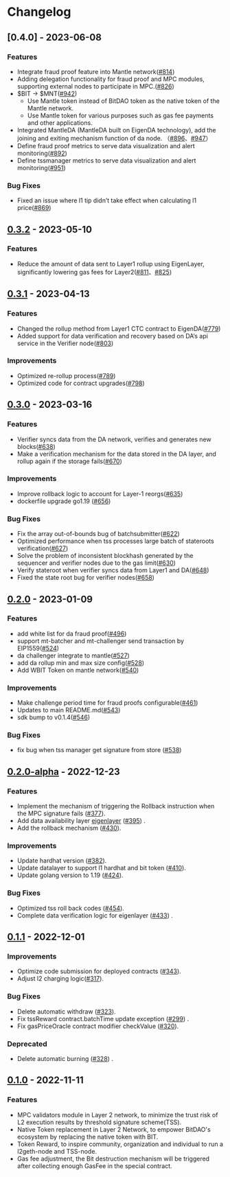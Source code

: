 # Changelog
## [0.4.0] - 2023-06-08

### Features
- Integrate fraud proof feature into Mantle network([#814](https://github.com/mantlenetworkio/mantle/pull/814))
- Adding delegation functionality for fraud proof and MPC modules, supporting external nodes to participate in MPC.([#826](https://github.com/mantlenetworkio/mantle/pull/826))
- $BIT -> $MNT([#942](https://github.com/mantlenetworkio/mantle/pull/942))
  - Use Mantle token instead of BitDAO token as the native token of the Mantle network.
  - Use Mantle token for various purposes such as gas fee payments and other applications.
- Integrated MantleDA (MantleDA built on EigenDA technology),  add the joining and exiting mechanism function of da node. （[#896](https://github.com/mantlenetworkio/mantle/pull/896)、[#947](https://github.com/mantlenetworkio/mantle/pull/947)）
- Define fraud proof metrics to serve data visualization and alert monitoring([#892](https://github.com/mantlenetworkio/mantle/pull/892))
- Define tssmanager metrics to serve data visualization and alert monitoring([#951](https://github.com/mantlenetworkio/mantle/pull/951))

### Bug Fixes
- Fixed an issue where l1 tip didn’t take effect when calculating l1 price([#869](https://github.com/mantlenetworkio/mantle/pull/869))

## [0.3.2](https://github.com/mantlenetworkio/mantle/commits/v0.3.2) - 2023-05-10

### Features
- Reduce the amount of data sent to Layer1 rollup using EigenLayer, significantly lowering gas fees for Layer2([#811](https://github.com/mantlenetworkio/mantle/pull/811)、[#825](https://github.com/mantlenetworkio/mantle/pull/825))

## [0.3.1](https://github.com/mantlenetworkio/mantle/commits/v0.3.1) - 2023-04-13

### Features
- Changed the rollup method from Layer1 CTC contract to EigenDA([#779](https://github.com/mantlenetworkio/mantle/pull/779))
- Added support for data verification and recovery based on DA‘s api service in the Verifier node([#803](https://github.com/mantlenetworkio/mantle/pull/803))

### Improvements
- Optimized re-rollup process([#789](https://github.com/mantlenetworkio/mantle/pull/789))
- Optimized code for contract upgrades([#798](https://github.com/mantlenetworkio/mantle/pull/798))

## [0.3.0](https://github.com/mantlenetworkio/mantle/commits/v0.3.0) - 2023-03-16

### Features
- Verifier syncs data from the DA network, verifies and generates new blocks([#638](https://github.com/mantlenetworkio/mantle/pull/638))
- Make a verification mechanism for the data stored in the DA layer, and rollup again if the storage fails([#670](https://github.com/mantlenetworkio/mantle/pull/670))

### Improvements
- Improve rollback logic to account for Layer-1 reorgs([#635](https://github.com/mantlenetworkio/mantle/pull/635))
- dockerfile upgrade go1.19 ([#656](https://github.com/mantlenetworkio/mantle/pull/656))

### Bug Fixes
- Fix the array out-of-bounds bug of batchsubmitter([#622](https://github.com/mantlenetworkio/mantle/pull/622))
- Optimized performance when tss processes large batch of stateroots verification([#627](https://github.com/mantlenetworkio/mantle/pull/627))
- Solve the problem of inconsistent blockhash generated by the sequencer and verifier nodes due to the gas limit([#630](https://github.com/mantlenetworkio/mantle/pull/630))
- Verify stateroot when verifier syncs data from Layer1 and DA([#648](https://github.com/mantlenetworkio/mantle/pull/648))
- Fixed the state root bug for verifier nodes([#658](https://github.com/mantlenetworkio/mantle/pull/658))

## [0.2.0](https://github.com/mantlenetworkio/mantle/commits/v0.2.0) - 2023-01-09

### Features
- add white list for da fraud proof([#496](https://github.com/mantlenetworkio/mantle/issues/496))
- support mt-batcher and mt-challenger send transaction by EIP1559([#524](https://github.com/mantlenetworkio/mantle/issues/524))
- da challenger integrate to mantle([#527](https://github.com/mantlenetworkio/mantle/issues/527))
- add da rollup min and max size config([#528](https://github.com/mantlenetworkio/mantle/issues/528))
- Add WBIT Token on mantle network([#540](https://github.com/mantlenetworkio/mantle/issues/540))

### Improvements
- Make challenge period time for fraud proofs configurable([#461](https://github.com/mantlenetworkio/mantle/pull/461))
- Updates to main README.md([#543](https://github.com/mantlenetworkio/mantle/pull/543))
- sdk bump to v0.1.4([#546](https://github.com/mantlenetworkio/mantle/pull/546))

### Bug Fixes
- fix bug when tss manager get signature from store ([#538](https://github.com/mantlenetworkio/mantle/pull/538))

## [0.2.0-alpha](https://github.com/mantlenetworkio/mantle/commits/v0.2.0-alpha) - 2022-12-23

### Features
- Implement the mechanism of triggering the Rollback instruction when the MPC signature fails ([#377](https://github.com/mantlenetworkio/mantle/pull/377)).
- Add data availability layer [eigenlayer](https://www.eigenlayer.com/) ([#395](https://github.com/mantlenetworkio/mantle/pull/395)) .
- Add the rollback mechanism ([#430](https://github.com/mantlenetworkio/mantle/pull/430)).

### Improvements
- Update hardhat version ([#382](https://github.com/mantlenetworkio/mantle/pull/382)).
- Update datalayer to support l1 hardhat and bit token ([#410](https://github.com/mantlenetworkio/mantle/pull/410)).
- Update golang version to 1.19 ([#424](https://github.com/mantlenetworkio/mantle/pull/424)).

### Bug Fixes
- Optimized tss roll back codes ([#454](https://github.com/mantlenetworkio/mantle/pull/454)).
- Complete data verification logic for eigenlayer ([#433](https://github.com/mantlenetworkio/mantle/pull/433)) .

## [0.1.1](https://github.com/mantlenetworkio/mantle/commits/v0.1.1) - 2022-12-01


### Improvements
- Optimize code submission for deployed contracts ([#343](https://github.com/mantlenetworkio/mantle/pull/343)).
- Adjust l2 charging logic([#317](https://github.com/mantlenetworkio/mantle/pull/317)).

### Bug Fixes
- Delete automatic withdraw ([#323](https://github.com/mantlenetworkio/mantle/pull/323)).
- Fix tssReward contract.batchTime update exception ([#299](https://github.com/mantlenetworkio/mantle/pull/299)) .
- Fix gasPriceOracle contract modifier checkValue ([#320](https://github.com/mantlenetworkio/mantle/pull/320)).

### Deprecated
- Delete automatic burning ([#328](https://github.com/mantlenetworkio/mantle/pull/328)) .

## [0.1.0](https://github.com/mantlenetworkio/mantle/commits/v0.1.0) - 2022-11-11


### Features
- MPC validators module in Layer 2 network, to minimize the trust risk of L2 execution results by threshold signature scheme(TSS).
- Native Token replacement in Layer 2 Network, to empower BitDAO's ecosystem by replacing the native token with BIT.
- Token Reward, to inspire community, organization and individual to run a l2geth-node and TSS-node.
- Gas fee adjustment, the Bit destruction mechanism will be triggered after collecting enough GasFee in the special contract.